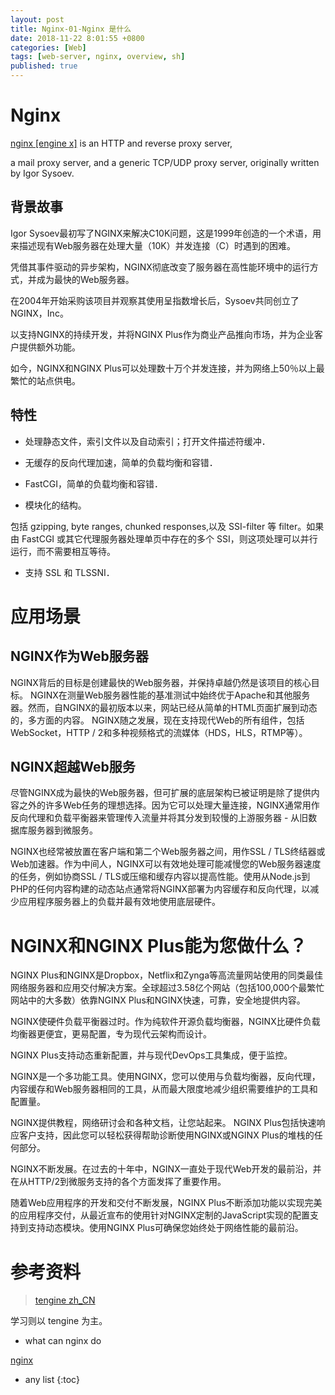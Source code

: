 ```yaml
---
layout: post
title: Nginx-01-Nginx 是什么
date: 2018-11-22 8:01:55 +0800
categories: [Web]
tags: [web-server, nginx, overview, sh]
published: true
---
```


# Nginx

[nginx [engine x]](https://nginx.org/en/) is an HTTP and reverse proxy server, 

a mail proxy server, and a generic TCP/UDP proxy server, originally written by Igor Sysoev.

## 背景故事

Igor Sysoev最初写了NGINX来解决C10K问题，这是1999年创造的一个术语，用来描述现有Web服务器在处理大量（10K）并发连接（C）时遇到的困难。

凭借其事件驱动的异步架构，NGINX彻底改变了服务器在高性能环境中的运行方式，并成为最快的Web服务器。

在2004年开始采购该项目并观察其使用呈指数增长后，Sysoev共同创立了NGINX，Inc。

以支持NGINX的持续开发，并将NGINX Plus作为商业产品推向市场，并为企业客户提供额外功能。

如今，NGINX和NGINX Plus可以处理数十万个并发连接，并为网络上50％以上最繁忙的站点供电。

## 特性

- 处理静态文件，索引文件以及自动索引；打开文件描述符缓冲．

- 无缓存的反向代理加速，简单的负载均衡和容错．

- FastCGI，简单的负载均衡和容错．

- 模块化的结构。

包括 gzipping, byte ranges, chunked responses,以及 SSI-filter 等 filter。如果由 FastCGI 或其它代理服务器处理单页中存在的多个 SSI，则这项处理可以并行运行，而不需要相互等待。

- 支持 SSL 和 TLSSNI．

# 应用场景

## NGINX作为Web服务器

NGINX背后的目标是创建最快的Web服务器，并保持卓越仍然是该项目的核心目标。 NGINX在测量Web服务器性能的基准测试中始终优于Apache和其他服务器。然而，自NGINX的最初版本以来，网站已经从简单的HTML页面扩展到动态的，多方面的内容。 NGINX随之发展，现在支持现代Web的所有组件，包括WebSocket，HTTP / 2和多种视频格式的流媒体（HDS，HLS，RTMP等）。

## NGINX超越Web服务

尽管NGINX成为最快的Web服务器，但可扩展的底层架构已被证明是除了提供内容之外的许多Web任务的理想选择。因为它可以处理大量连接，NGINX通常用作反向代理和负载平衡器来管理传入流量并将其分发到较慢的上游服务器 - 从旧数据库服务器到微服务。

NGINX也经常被放置在客户端和第二个Web服务器之间，用作SSL / TLS终结器或Web加速器。作为中间人，NGINX可以有效地处理可能减慢您的Web服务器速度的任务，例如协商SSL / TLS或压缩和缓存内容以提高性能。使用从Node.js到PHP的任何内容构建的动态站点通常将NGINX部署为内容缓存和反向代理，以减少应用程序服务器上的负载并最有效地使用底层硬件。

# NGINX和NGINX Plus能为您做什么？

NGINX Plus和NGINX是Dropbox，Netflix和Zynga等高流量网站使用的同类最佳网络服务器和应用交付解决方案。全球超过3.58亿个网站（包括100,000个最繁忙网站中的大多数）依靠NGINX Plus和NGINX快速，可靠，安全地提供内容。

NGINX使硬件负载平衡器过时。作为纯软件开源负载均衡器，NGINX比硬件负载均衡器更便宜，更易配置，专为现代云架构而设计。 

NGINX Plus支持动态重新配置，并与现代DevOps工具集成，便于监控。

NGINX是一个多功能工具。使用NGINX，您可以使用与负载均衡器，反向代理，内容缓存和Web服务器相同的工具，从而最大限度地减少组织需要维护的工具和配置量。 

NGINX提供教程，网络研讨会和各种文档，让您站起来。 NGINX Plus包括快速响应客户支持，因此您可以轻松获得帮助诊断使用NGINX或NGINX Plus的堆栈的任何部分。

NGINX不断发展。在过去的十年中，NGINX一直处于现代Web开发的最前沿，并在从HTTP/2到微服务支持的各个方面发挥了重要作用。

随着Web应用程序的开发和交付不断发展，NGINX Plus不断添加功能以实现完美的应用程序交付，从最近宣布的使用针对NGINX定制的JavaScript实现的配置支持到支持动态模块。使用NGINX Plus可确保您始终处于网络性能的最前沿。

# 参考资料

> [tengine zh_CN](http://tengine.taobao.org/)

学习则以 tengine 为主。

- what can nginx do 

[nginx](https://www.nginx.com/resources/glossary/nginx/)

* any list
{:toc}



